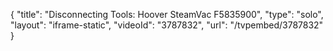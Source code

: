 {
    "title": "Disconnecting Tools: Hoover SteamVac F5835900",
    "type": "solo",
    "layout": "iframe-static",
    "videoId": "3787832",
    "url": "\/tvpembed\/3787832"
}